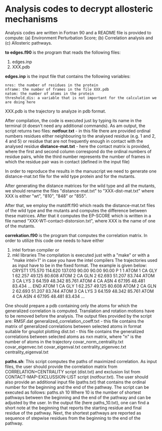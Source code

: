 # Analysis codes to decrypt allosteric mechanisms

Analysis codes are written in Fortran 90 and a README file is provided to compute: (a) Environment Perturbation Score; (b) Correlation analysis and (c) Allosteric pathways.

**to edges.f90** is the program that reads the following files:
1) edges.inp
2) XXX.pdb

**edges.inp** is the input file that contains the following variables:

    nres: the number of residues in the protein
    nframe: the number of frames in the file XXX.pdb
    natom: the number of atoms in the protein
    threshold_dis: a variable that is not important for the calculation we are doing here

XXX.pdb is the trajectory to analyze in pdb format.

After compilation, the code is executed just by typing its name in the terminal (it doesn't need any additional commands).
As am output, the script returns two files:
**notfour.txt** - in this file there are provided  ordinal numbers residues either neighbouring to the analysed residue (e.g. 1 and 2, 4 and 5) or residue that are not frequently enough in contact with the analysed residue
**distance-mat.txt** - here the contact matrix is provided, where the first and second column correspond do the ordinal numbers of residue pairs, while the third number represents the number of frames in which the residue pair was in contact (defined in the input file)

In order to reproduce the results in the manuscript we need to generate one distance-mat.txt file
for the wild type protein and for the mutants.

After generating the distance matrices for the wild type and all the mutants, we should rename the files "distance-mat.txt"
to "XXX-dist-mat.txt" where XXX is either "wt", "810", "848" or "855".

After that, we employ the matdiff.f90 which reads the distance-mat.txt files of the wild type and the mutants
and computes the difference between these matrices. After that it computes the EP-SCORE which is written in a file named
"XXX-WT-contact-distorsion.txt", where XXX is the name of one of the mutants.

**correkation.f90** is the program that computes the correlation matrix.
In order to utilize this code one needs to have either
1. intel fortran compiler
or
2. mkl libraries
The compilation is executed just with a "make" or with a "make intel=1" in case you have the intel compilers
The trajectories used as input have to be in the fixed format. The example is given below:
CRYST1  175.570  114.620  137.010  90.00  90.00  90.00 P 1           1
ATOM      1  CA  GLY     1      62.257  49.125  80.608
ATOM      2  CA  GLN     2      62.693  51.207  83.744
ATOM      3  CA  LYS     3      64.159  48.342  85.761
ATOM      4  CA  ASN     4      67.195  48.481  83.434
...
END
ATOM      1  CA  GLY     1      62.257  49.125  80.608
ATOM      2  CA  GLN     2      62.693  51.207  83.744
ATOM      3  CA  LYS     3      64.159  48.342  85.761
ATOM      4  CA  ASN     4      67.195  48.481  83.434
...

One should prepare a pdb containing only the atoms for which the generalized correlation is computed. Translation and rotation motions have to be removed before the analysis.
The output files provided by the script are:
RMSF.dat
generalized_correlation_coeff.txt - this file contains the matrix of generalized correlations between selected atoms in format suitable for gnuplot plotting
dist.txt - this file contains the generalized correlations between selected atoms as nxn matrix, where "n" is the number of atoms in the trajectory
covar_norm_centrality.txt
covar_eigenvec.txt
covar_eigenval.txt
centrality_eigenvec.txt
centrality_eigenval.txt 


**paths.sh**:
This script computes the paths of maximized correlation.
As input files, the user should provide the correlation matrix from CORRELATION+CENTRALITY script (dist.txt) and exclusion list from CONTACT-MAP-EXCLUSSION-LIST script (notfour.txt). The user should also provide an additional input file (paths.txt) that contains the ordinal number for the beginning and the end of the pathway. The script can be executed as follows:
paths.sh 10
Where 10 is the number of shortest pathways between the beginning and the end of the pathway and can be adjusted by the user. In the output file (here paths_10.txt), one can find a short note at the beginning that reports the starting residue and final residue of the pathway. Next, the shortest pathways are reported as sequence of stepwise residues from the beginning to the end of the pathway.


